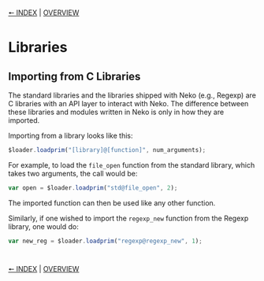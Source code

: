 [🠔 INDEX](index.md) | [OVERVIEW](overview.md)
#

# Libraries

## Importing from C Libraries

The standard libraries and the libraries shipped with Neko (e.g., Regexp) are C libraries with an API layer to interact with Neko. The difference between these libraries and modules written in Neko is only in how they are imported.

Importing from a library looks like this:

```js
$loader.loadprim("[library]@[function]", num_arguments);
```

For example, to load the `file_open` function from the standard library, which takes two arguments, the call would be:

```js
var open = $loader.loadprim("std@file_open", 2);
```

The imported function can then be used like any other function.

Similarly, if one wished to import the `regexp_new` function from the Regexp library, one would do:

```js
var new_reg = $loader.loadprim("regexp@regexp_new", 1);
```

#
[🠔 INDEX](index.md) | [OVERVIEW](overview.md)